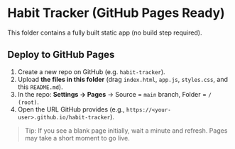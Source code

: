 # Habit Tracker (GitHub Pages Ready)

This folder contains a fully built static app (no build step required).

## Deploy to GitHub Pages
1. Create a new repo on GitHub (e.g. `habit-tracker`).
2. Upload **the files in this folder** (drag `index.html`, `app.js`, `styles.css`, and this `README.md`).
3. In the repo: **Settings → Pages** → Source = `main` branch, Folder = `/ (root)`.
4. Open the URL GitHub provides (e.g., `https://<your-user>.github.io/habit-tracker`).

> Tip: If you see a blank page initially, wait a minute and refresh. Pages may take a short moment to go live.
